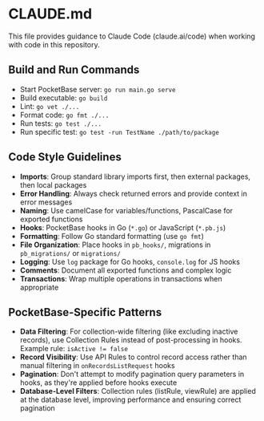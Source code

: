 # CLAUDE.md

This file provides guidance to Claude Code (claude.ai/code) when working with code in this repository.

## Build and Run Commands
- Start PocketBase server: `go run main.go serve`
- Build executable: `go build`
- Lint: `go vet ./...`
- Format code: `go fmt ./...`
- Run tests: `go test ./...` 
- Run specific test: `go test -run TestName ./path/to/package`

## Code Style Guidelines
- **Imports**: Group standard library imports first, then external packages, then local packages
- **Error Handling**: Always check returned errors and provide context in error messages
- **Naming**: Use camelCase for variables/functions, PascalCase for exported functions
- **Hooks**: PocketBase hooks in Go (`*.go`) or JavaScript (`*.pb.js`)
- **Formatting**: Follow Go standard formatting (use `go fmt`)
- **File Organization**: Place hooks in `pb_hooks/`, migrations in `pb_migrations/` or `migrations/`
- **Logging**: Use `log` package for Go hooks, `console.log` for JS hooks
- **Comments**: Document all exported functions and complex logic
- **Transactions**: Wrap multiple operations in transactions when appropriate

## PocketBase-Specific Patterns
- **Data Filtering**: For collection-wide filtering (like excluding inactive records), use Collection Rules instead of post-processing in hooks. Example rule: `isActive != false`
- **Record Visibility**: Use API Rules to control record access rather than manual filtering in `onRecordsListRequest` hooks
- **Pagination**: Don't attempt to modify pagination query parameters in hooks, as they're applied before hooks execute
- **Database-Level Filters**: Collection rules (listRule, viewRule) are applied at the database level, improving performance and ensuring correct pagination